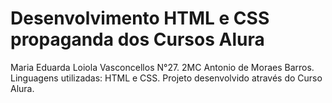 # Desenvolvimento HTML e CSS propaganda dos Cursos Alura
Maria Eduarda Loiola Vasconcellos N°27.
2MC Antonio de Moraes Barros.
Linguagens utilizadas: HTML e CSS.
Projeto desenvolvido através do Curso Alura.
